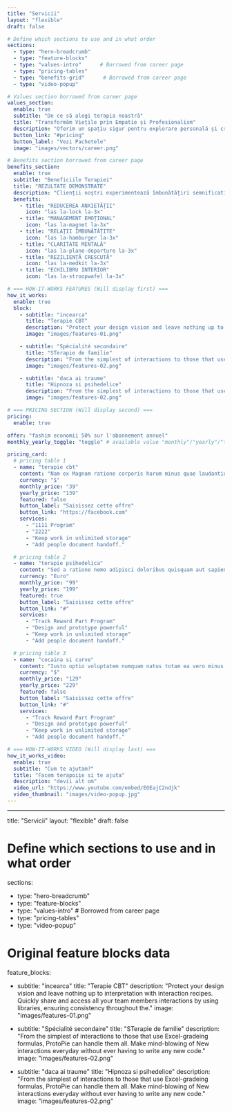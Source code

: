 ```yaml
---
title: "Servicii"
layout: "flexible"
draft: false

# Define which sections to use and in what order
sections:
  - type: "hero-breadcrumb"
  - type: "feature-blocks"
  - type: "values-intro"      # Borrowed from career page  
  - type: "pricing-tables"
  - type: "benefits-grid"      # Borrowed from career page
  - type: "video-popup"

# Values section borrowed from career page
values_section:
  enable: true
  subtitle: "De ce să alegi terapia noastră"
  title: "Transformăm Viețile prin Empatie și Profesionalism"
  description: "Oferim un spațiu sigur pentru explorare personală și creștere, unde fiecare persoană este întâmpinată cu înțelegere și respect."
  button_link: "#pricing"
  button_label: "Vezi Pachetele"
  image: "images/vectors/career.png"

# Benefits section borrowed from career page  
benefits_section:
  enable: true
  subtitle: "Beneficiile Terapiei"
  title: "REZULTATE DEMONSTRATE"
  description: "Clienții noștri experimentează îmbunătățiri semnificative în calitatea vieții"
  benefits:
    - title: "REDUCEREA ANXIETĂȚII"
      icon: "las la-lock la-3x"
    - title: "MANAGEMENT EMOȚIONAL"
      icon: "las la-magnet la-3x"
    - title: "RELAȚII ÎMBUNĂTĂȚITE"
      icon: "las la-hamburger la-3x"
    - title: "CLARITATE MENTALĂ"
      icon: "las la-plane-departure la-3x"
    - title: "REZILIENȚĂ CRESCUTĂ"
      icon: "las la-medkit la-3x"
    - title: "ECHILIBRU INTERIOR"
      icon: "las la-stroopwafel la-3x"

# === HOW-IT-WORKS FEATURES (Will display first) ===
how_it_works:
  enable: true
  block:
    - subtitle: "incearca"
      title: "Terapie CBT"
      description: "Protect your design vision and leave nothing up to interpretation with interaction recipes. Quickly share and access all your team members interactions by using libraries, ensuring consistency throughout the."
      image: "images/features-01.png"

    - subtitle: "Spécialité secondaire"
      title: "STerapie de familie"
      description: "From the simplest of interactions to those that use Excel-gradeing formulas, ProtoPie can handle them all. Make mind-blowing of New interactions everyday without ever having to write any new code."
      image: "images/features-02.png"

    - subtitle: "daca ai traume"
      title: "Hipnoza si psihedelice"
      description: "From the simplest of interactions to those that use Excel-gradeing formulas, ProtoPie can handle them all. Make mind-blowing of New interactions everyday without ever having to write any new code."
      image: "images/features-02.png"

# === PRICING SECTION (Will display second) ===
pricing:
  enable: true

offer: "fashim economii 50% sur l'abonnement annuel"
monthly_yearly_toggle: "toggle" # available value "monthly"/"yearly"/"toggle"

pricing_card:
  # pricing table 1
  - name: "terapie cbt"
    content: "Nam ex Magnam ratione corporis harum minus quae laudantium, ullam quaerat Illum"
    currency: "$"
    monthly_price: "39"
    yearly_price: "139"
    featured: false
    button_label: "Saisissez cette offre"
    button_link: "https://facebook.com"
    services:
      - "1111 Program"
      - "2222"
      - "Keep work in unlimited storage"
      - "Add people document handoff."

  # pricing table 2
  - name: "terapie psihedelica"
    content: "Sed a ratione nemo adipisci doloribus quisquam aut sapiente quibusdam illum debitis."
    currency: "Euro"
    monthly_price: "99"
    yearly_price: "199"
    featured: true
    button_label: "Saisissez cette offre"
    button_link: "#"
    services:
      - "Track Reward Part Program"
      - "Design and prototype powerful"
      - "Keep work in unlimited storage"
      - "Add people document handoff."

  # pricing table 3
  - name: "cocaina si curve"
    content: "Iusto optio voluptatem numquam natus totam ea vero minus nihil libero non!dlhfaslkfjlkdjfjklfdsalkfjds"
    currency: "$"
    monthly_price: "129"
    yearly_price: "229"
    featured: false
    button_label: "Saisissez cette offre"
    button_link: "#"
    services:
      - "Track Reward Part Program"
      - "Design and prototype powerful"
      - "Keep work in unlimited storage"
      - "Add people document handoff."

# === HOW-IT-WORKS VIDEO (Will display last) ===
how_it_works_video:
  enable: true
  subtitle: "Cum te ajutam?"
  title: "Facem terapoiie si te ajuta"
  description: "devii alt om"
  video_url: "https://www.youtube.com/embed/EOEajC2ndjk"
  video_thumbnail: "images/video-popup.jpg"
---
```

---
title: "Servicii"
layout: "flexible"
draft: false

# Define which sections to use and in what order
sections:
  - type: "hero-breadcrumb"
  - type: "feature-blocks"
  - type: "values-intro"      # Borrowed from career page
  - type: "pricing-tables"
  - type: "video-popup"

# Original feature blocks data
feature_blocks:
  - subtitle: "incearca"
    title: "Terapie CBT"
    description: "Protect your design vision and leave nothing up to interpretation with interaction recipes. Quickly share and access all your team members interactions by using libraries, ensuring consistency throughout the."
    image: "images/features-01.png"

  - subtitle: "Spécialité secondaire"
    title: "STerapie de familie"
    description: "From the simplest of interactions to those that use Excel-gradeing formulas, ProtoPie can handle them all. Make mind-blowing of New interactions everyday without ever having to write any new code."
    image: "images/features-02.png"

  - subtitle: "daca ai traume"
    title: "Hipnoza si psihedelice"
    description: "From the simplest of interactions to those that use Excel-gradeing formulas, ProtoPie can handle them all. Make mind-blowing of New interactions everyday without ever having to write any new code."
    image: "images/features-02.png"
